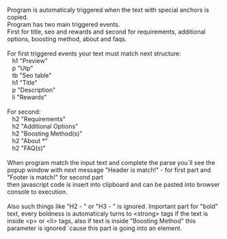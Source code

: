 Program is automaticaly triggered when the text with special anchors is copied. </br>Program has two main triggered events.</br>
First for title, seo and rewards and second for requirements, additional options, boosting method, about and faqs.</br>
</br>For first triggered events your text must match next structure:</br>
&nbsp;&nbsp;&nbsp;h1  "Preview"</br>
&nbsp;&nbsp;&nbsp;p "Utp"</br>
&nbsp;&nbsp;&nbsp;tb "Seo table"</br>
&nbsp;&nbsp;&nbsp;h1 "Title"</br>
&nbsp;&nbsp;&nbsp;p "Description"</br>
&nbsp;&nbsp;&nbsp;li "Rewards"</br>
</br>For second:</br>
&nbsp;&nbsp;&nbsp;h2 "Requirements"</br>
&nbsp;&nbsp;&nbsp;h2 "Additional Options"</br>
&nbsp;&nbsp;&nbsp;h2 "Boosting Method(s)"</br>
&nbsp;&nbsp;&nbsp;h2 "About *"</br>
&nbsp;&nbsp;&nbsp;h2 "FAQ(s)"</br>
</br>
When program match the input text and complete the parse you\`ll see the popup window with next message 
"Header is match!" - for first part and "Footer is match!" for second part </br> 
then javascript code is insert into clipboard and can be pasted into browser console to execution.
</br></br>
Also such things like "H2 - " or "H3 - " is ignored. 
Important part for "bold" text, every boldness is automaticaly turns to \<strong> tags if the text is inside
\<p> or \<li> tags, also if text is inside "Boosting Method" this parameter is ignored \`cause this part is going into an element.
